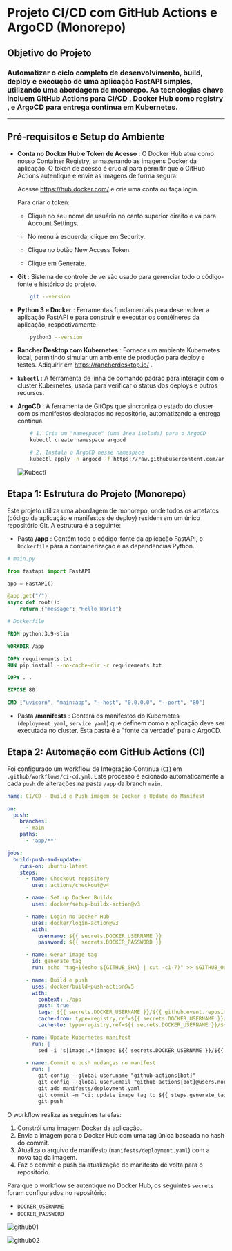 # Projeto CI/CD com GitHub Actions e ArgoCD (Monorepo)
## Objetivo do Projeto

### Automatizar o ciclo completo de desenvolvimento, build, deploy e execução de uma aplicação FastAPI simples, utilizando uma abordagem de monorepo. As tecnologias chave incluem GitHub Actions para CI/CD , Docker Hub como registry , e ArgoCD para entrega contínua em Kubernetes.

---

## Pré-requisitos e Setup do Ambiente

* **Conta no Docker Hub e Token de Acesso** : O Docker Hub atua como nosso Container Registry, armazenando as imagens Docker da aplicação.  O token de acesso é crucial para permitir que o GitHub Actions autentique e envie as imagens de forma segura. 
       
     Acesse https://hub.docker.com/ e crie uma conta ou faça login.

    Para criar o token:

     * Clique no seu nome de usuário no canto superior direito e vá para Account Settings.

     * No menu à esquerda, clique em Security.

     * Clique no botão New Access Token.

     * Clique em Generate.

* **Git** : Sistema de controle de versão usado para gerenciar todo o código-fonte e histórico do projeto. 
    ```bash
        git --version
    ```    
* **Python 3 e Docker** : Ferramentas fundamentais para desenvolver a aplicação FastAPI e para construir e executar os contêineres da aplicação, respectivamente.
    ```bash
        python3 --version
    ```   
* **Rancher Desktop com Kubernetes** : Fornece um ambiente Kubernetes local, permitindo simular um ambiente de produção para deploy e testes. Adiquirir em https://rancherdesktop.io/ .
* **`kubectl`** : A ferramenta de linha de comando padrão para interagir com o cluster Kubernetes, usada para verificar o status dos deploys e outros recursos.
* **ArgoCD** : A ferramenta de GitOps que sincroniza o estado do cluster com os manifestos declarados no repositório, automatizando a entrega contínua.

    ```Bash
        # 1. Cria um "namespace" (uma área isolada) para o ArgoCD
        kubectl create namespace argocd

        # 2. Instala o ArgoCD nesse namespace
        kubectl apply -n argocd -f https://raw.githubusercontent.com/argoproj/argo-cd/stable/manifests/install.yaml
    ```

    ![Kubectl](imagens/01_kubectl_01.jpg)


## Etapa 1: Estrutura do Projeto (Monorepo)

Este projeto utiliza uma abordagem de monorepo, onde todos os artefatos (código da aplicação e manifestos de deploy) residem em um único repositório Git. A estrutura é a seguinte:

*  Pasta **/app** : Contém todo o código-fonte da aplicação FastAPI, o `Dockerfile` para a containerização e as dependências Python.

```py
# main.py

from fastapi import FastAPI 

app = FastAPI() 

@app.get("/") 
async def root(): 
    return {"message": "Hello World"} 
```

```Dockerfile
# Dockerfile

FROM python:3.9-slim

WORKDIR /app

COPY requirements.txt .
RUN pip install --no-cache-dir -r requirements.txt

COPY . .

EXPOSE 80

CMD ["uvicorn", "main:app", "--host", "0.0.0.0", "--port", "80"]
```
* Pasta **/manifests** : Conterá os manifestos do Kubernetes (`deployment.yaml`, `service.yaml`) que definem como a aplicação deve ser executada no cluster. Esta pasta é a "fonte da verdade" para o ArgoCD.

## Etapa 2: Automação com GitHub Actions (CI)

Foi configurado um workflow de Integração Contínua (`CI`) em `.github/workflows/ci-cd.yml`. Este processo é acionado automaticamente a cada `push` de alterações na pasta `/app` da branch `main`.

```YAML
name: CI/CD - Build e Push imagem de Docker e Update do Manifest

on:
  push:
    branches:
      - main
    paths:
      - 'app/**'

jobs:
  build-push-and-update:
    runs-on: ubuntu-latest
    steps:
      - name: Checkout repository
        uses: actions/checkout@v4

      - name: Set up Docker Buildx
        uses: docker/setup-buildx-action@v3

      - name: Login no Docker Hub
        uses: docker/login-action@v3
        with:
          username: ${{ secrets.DOCKER_USERNAME }}
          password: ${{ secrets.DOCKER_PASSWORD }}

      - name: Gerar image tag
        id: generate_tag
        run: echo "tag=$(echo ${GITHUB_SHA} | cut -c1-7)" >> $GITHUB_OUTPUT

      - name: Build e push
        uses: docker/build-push-action@v5
        with:
          context: ./app
          push: true
          tags: ${{ secrets.DOCKER_USERNAME }}/${{ github.event.repository.name }}:${{ steps.generate_tag.outputs.tag }}
          cache-from: type=registry,ref=${{ secrets.DOCKER_USERNAME }}/${{ github.event.repository.name }}:buildcache
          cache-to: type=registry,ref=${{ secrets.DOCKER_USERNAME }}/${{ github.event.repository.name }}:buildcache,mode=max

      - name: Update Kubernetes manifest
        run: |
          sed -i 's|image:.*|image: ${{ secrets.DOCKER_USERNAME }}/${{ github.event.repository.name }}:${{ steps.generate_tag.outputs.tag }}|' manifests/deployment.yaml

      - name: Commit e push mudanças no manifest 
        run: |
          git config --global user.name "github-actions[bot]"
          git config --global user.email "github-actions[bot]@users.noreply.github.com"
          git add manifests/deployment.yaml
          git commit -m "ci: update image tag to ${{ steps.generate_tag.outputs.tag }}"
          git push
```

O workflow realiza as seguintes tarefas:
1.  Constrói uma imagem Docker da aplicação.
2.  Envia a imagem para o Docker Hub com uma tag única baseada no hash do commit.
3.  Atualiza o arquivo de manifesto (`manifests/deployment.yaml`) com a nova tag da imagem.
4.  Faz o commit e push da atualização do manifesto de volta para o repositório.

Para que o workflow se autentique no Docker Hub, os seguintes `secrets` foram configurados no repositório:
* `DOCKER_USERNAME`
* `DOCKER_PASSWORD`

![github01](imagens/02_github_01.jpg) 

![github02](imagens/03_github_02.jpg)